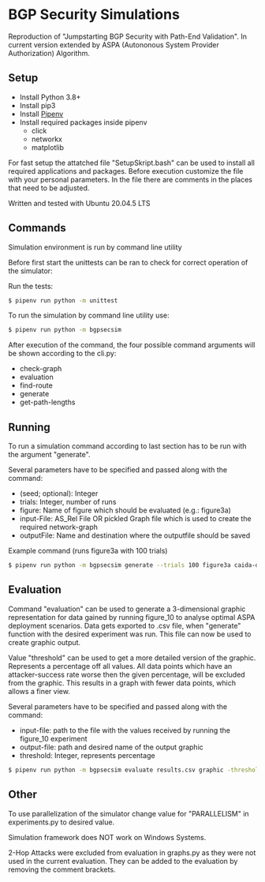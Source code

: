 # BGP Security Simulations

Reproduction of "Jumpstarting BGP Security with Path-End Validation".
In current version extended by ASPA (Autononous System Provider Authorization) Algorithm.

## Setup

- Install Python 3.8+
- Install pip3 
- Install [Pipenv](https://pipenv.pypa.io/en/latest/)
- Install required packages inside pipenv
  - click
  - networkx
  - matplotlib

For fast setup the attatched file "SetupSkript.bash" can be used to install all required applications and packages. Before execution customize the file with your personal parameters. In the file there are comments in the places that need to be adjusted.

Written and tested with Ubuntu 20.04.5 LTS

## Commands
Simulation environment is run by command line utility

Before first start the unittests can be ran to check for correct operation of the simulator:


Run the tests:

```bash
$ pipenv run python -m unittest
```

To run the simulation by command line utility use:

```bash
$ pipenv run python -m bgpsecsim
```

After execution of the command, the four possible command arguments will be shown according to the cli.py:
- check-graph
- evaluation
- find-route
- generate
- get-path-lengths


## Running

To run a simulation command according to last section has to be run with the argument "generate".

Several parameters have to be specified and passed along with the command:
- (seed; optional): Integer
- trials: Integer, number of runs
- figure: Name of figure which should be evaluated (e.g.: figure3a)
- input-File: AS_Rel File OR pickled Graph file which is used to create the required network-graph
- outputFile: Name and destination where the outputfile should be saved

Example command (runs figure3a with 100 trials)
```bash
$ pipenv run python -m bgpsecsim generate --trials 100 figure3a caida-data/20221101.as-rel.txt outputs/figure3a_100trials
```

## Evaluation

Command "evaluation" can be used to generate a 3-dimensional graphic representation for data gained by running figure_10 to analyse optimal ASPA deployment scenarios.
Data gets exported to .csv file, when "generate" function with the desired experiment was run. 
This file can now be used to create graphic output.

Value "threshold" can be used to get a more detailed version of the graphic. Represents a percentage off all values.
All data points which have an attacker-success rate worse then the given percentage, will be excluded from the graphic.
This results in a graph with fewer data points, which allows a finer view.

Several parameters have to be specified and passed along with the command:
- input-file: path to the file with the values received by running the figure_10 experiment
- output-file: path and desired name of the output graphic
- threshold: Integer, represents percentage

```bash
$ pipenv run python -m bgpsecsim evaluate results.csv graphic -threshold 0.005
```


## Other
To use parallelization of the simulator change value for "PARALLELISM" in experiments.py to desired value.

Simulation framework does NOT work on Windows Systems.

2-Hop Attacks were excluded from evaluation in graphs.py as they were not used in the current evaluation.
They can be added to the evaluation by removing the comment brackets.






